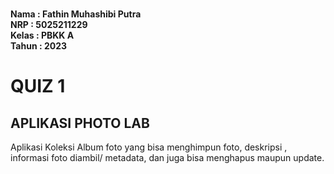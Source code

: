 **<br>Nama : Fathin Muhashibi Putra**
**<br>NRP : 5025211229**
**<br>Kelas : PBKK A**
**<br>Tahun : 2023**

# QUIZ 1

## APLIKASI PHOTO LAB
Aplikasi Koleksi Album foto yang bisa menghimpun foto, deskripsi , informasi foto diambil/ metadata, dan juga bisa menghapus maupun update.
